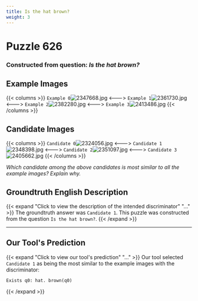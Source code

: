 ```yaml
---
title: Is the hat brown?
weight: 3
---
```


# Puzzle 626
### Constructed from question: _Is the hat brown?_


## Example Images
{{< columns >}}
`Example 0`![2347668.jpg](/gqa_images/2347668.jpg)
<--->
`Example 1`![2361730.jpg](/gqa_images/2361730.jpg)
<--->
`Example 2`![2382280.jpg](/gqa_images/2382280.jpg)
<--->
`Example 3`![2413486.jpg](/gqa_images/2413486.jpg)
{{< /columns >}}

## Candidate Images
{{< columns >}}
`Candidate 0`![2324056.jpg](/gqa_images/2324056.jpg)
<--->
`Candidate 1`![2348398.jpg](/gqa_images/2348398.jpg)
<--->
`Candidate 2`![2351097.jpg](/gqa_images/2351097.jpg)
<--->
`Candidate 3`![2405662.jpg](/gqa_images/2405662.jpg)
{{< /columns >}}

*Which candidate among the above candidates is most similar to all the example images? Explain why.*

## Groundtruth English Description

{{< expand "Click to view the description of the intended discriminator" "..." >}}
The groundtruth answer was `Candidate 1`. This puzzle was constructed from the question `Is the hat brown?`.
{{< /expand >}}

---

## Our Tool's Prediction

{{< expand "Click to view our tool's prediction" "..." >}}
Our tool selected `Candidate 1` as being the most similar to the example images with the discriminator:
```plaintext
Exists q0: hat. brown(q0)
```
{{< /expand >}}
